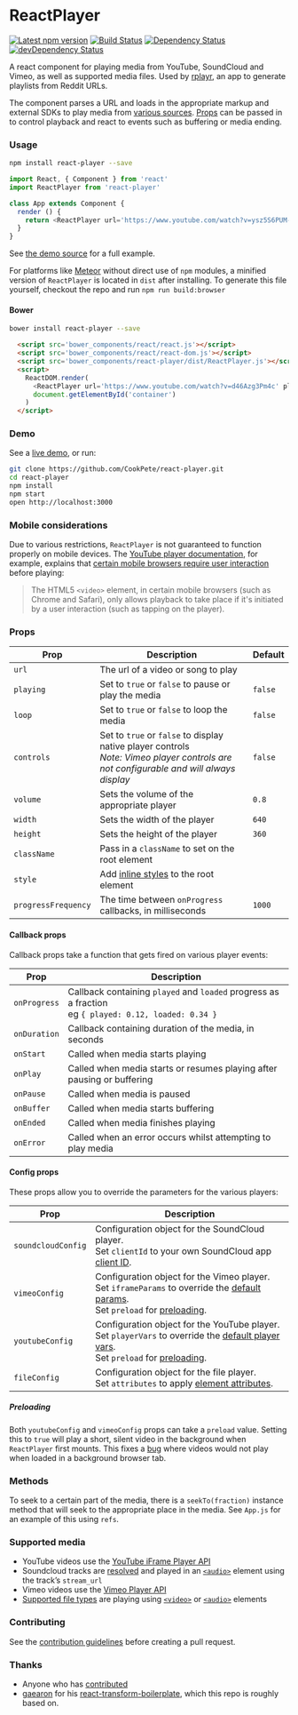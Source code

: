 ReactPlayer
===========

[![Latest npm version](https://img.shields.io/npm/v/react-player.svg)](https://www.npmjs.com/package/react-player)
[![Build Status](https://img.shields.io/travis/CookPete/react-player/master.svg)](https://travis-ci.org/CookPete/react-player)
[![Dependency Status](https://img.shields.io/david/CookPete/react-player.svg)](https://david-dm.org/CookPete/react-player)
[![devDependency Status](https://img.shields.io/david/dev/CookPete/react-player.svg)](https://david-dm.org/CookPete/react-player#info=devDependencies)

A react component for playing media from YouTube, SoundCloud and Vimeo, as well as supported media files. Used by [rplayr](http://rplayr.com), an app to generate playlists from Reddit URLs.

The component parses a URL and loads in the appropriate markup and external SDKs to play media from [various sources](#supported-media). [Props](#props) can be passed in to control playback and react to events such as buffering or media ending.

### Usage

```bash
npm install react-player --save
```

```js
import React, { Component } from 'react'
import ReactPlayer from 'react-player'

class App extends Component {
  render () {
    return <ReactPlayer url='https://www.youtube.com/watch?v=ysz5S6PUM-U' playing />
  }
}
```

See [the demo source](https://github.com/CookPete/react-player/blob/master/src/demo/App.js) for a full example.

For platforms like [Meteor](https://www.meteor.com) without direct use of `npm` modules, a minified version of `ReactPlayer` is located in `dist` after installing. To generate this file yourself, checkout the repo and run `npm run build:browser`

#### Bower

```bash
bower install react-player --save
```

```html
  <script src='bower_components/react/react.js'></script>
  <script src='bower_components/react/react-dom.js'></script>
  <script src='bower_components/react-player/dist/ReactPlayer.js'></script>
  <script>
    ReactDOM.render(
      <ReactPlayer url='https://www.youtube.com/watch?v=d46Azg3Pm4c' playing />,
      document.getElementById('container')
    )
  </script>
```

### Demo

See a [live demo](http://cookpete.com/react-player), or run:

```bash
git clone https://github.com/CookPete/react-player.git
cd react-player
npm install
npm start
open http://localhost:3000
```

### Mobile considerations

Due to various restrictions, `ReactPlayer` is not guaranteed to function properly on mobile devices. The [YouTube player documentation](https://developers.google.com/youtube/iframe_api_reference), for example, explains that [certain mobile browsers require user interaction](https://developers.google.com/youtube/iframe_api_reference#Mobile_considerations) before playing:

> The HTML5 `<video>` element, in certain mobile browsers (such as Chrome and Safari), only allows playback to take place if it's initiated by a user interaction (such as tapping on the player).

### Props

Prop | Description | Default
---- | ----------- | -------
`url` | The url of a video or song to play
`playing` | Set to `true` or `false` to pause or play the media | `false`
`loop` | Set to `true` or `false` to loop the media | `false`
`controls` | Set to `true` or `false` to display native player controls<br />*Note: Vimeo player controls are not configurable and will always display* | `false`
`volume` | Sets the volume of the appropriate player | `0.8`
`width` | Sets the width of the player | `640`
`height` | Sets the height of the player | `360`
`className` | Pass in a `className` to set on the root element
`style` | Add [inline styles](https://facebook.github.io/react/tips/inline-styles.html) to the root element
`progressFrequency` | The time between `onProgress` callbacks, in milliseconds | `1000`

#### Callback props

Callback props take a function that gets fired on various player events:

Prop | Description
---- | -----------
`onProgress` | Callback containing `played` and `loaded` progress as a fraction<br />eg `{ played: 0.12, loaded: 0.34 }`
`onDuration` | Callback containing duration of the media, in seconds
`onStart` | Called when media starts playing
`onPlay` | Called when media starts or resumes playing after pausing or buffering
`onPause` | Called when media is paused
`onBuffer` | Called when media starts buffering
`onEnded` | Called when media finishes playing
`onError` | Called when an error occurs whilst attempting to play media

#### Config props

These props allow you to override the parameters for the various players:

Prop | Description
---- | -----------
`soundcloudConfig` | Configuration object for the SoundCloud player.<br />Set `clientId` to your own SoundCloud app [client ID](https://soundcloud.com/you/apps).
`vimeoConfig` | Configuration object for the Vimeo player.<br />Set `iframeParams` to override the [default params](https://developer.vimeo.com/player/embedding#universal-parameters).<br />Set `preload` for [preloading](#preloading).
`youtubeConfig` | Configuration object for the YouTube player.<br />Set `playerVars` to override the [default player vars](https://developers.google.com/youtube/player_parameters?playerVersion=HTML5).<br />Set `preload` for [preloading](#preloading).
`fileConfig` | Configuration object for the file player.<br />Set `attributes` to apply [element attributes](https://developer.mozilla.org/en/docs/Web/HTML/Element/video#Attributes).

##### Preloading

Both `youtubeConfig` and `vimeoConfig` props can take a `preload` value. Setting this to `true` will play a short, silent video in the background when `ReactPlayer` first mounts. This fixes a [bug](https://github.com/CookPete/react-player/issues/7) where videos would not play when loaded in a background browser tab.

### Methods

To seek to a certain part of the media, there is a `seekTo(fraction)` instance method that will seek to the appropriate place in the media. See `App.js` for an example of this using `refs`.

### Supported media

* YouTube videos use the [YouTube iFrame Player API](https://developers.google.com/youtube/iframe_api_reference)
* Soundcloud tracks are [resolved](https://developers.soundcloud.com/docs/api/reference#resolve) and played in an [`<audio>`](https://developer.mozilla.org/en/docs/Web/HTML/Element/audio) element using the track’s `stream_url`
* Vimeo videos use the [Vimeo Player API](https://developer.vimeo.com/player/js-api)
* [Supported file types](https://github.com/CookPete/react-player/blob/master/src/players/FilePlayer.js#L5-L6) are playing using [`<video>`](https://developer.mozilla.org/en/docs/Web/HTML/Element/audio) or [`<audio>`](https://developer.mozilla.org/en/docs/Web/HTML/Element/audio) elements

### Contributing

See the [contribution guidelines](https://github.com/CookPete/react-player/blob/master/CONTRIBUTING.md) before creating a pull request.

### Thanks

* Anyone who has [contributed](https://github.com/CookPete/react-player/graphs/contributors)
* [gaearon](https://github.com/gaearon) for his [react-transform-boilerplate](https://github.com/gaearon/react-transform-boilerplate), which this repo is roughly based on.
